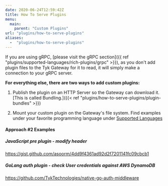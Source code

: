```yaml
---
date: 2020-06-24T12:59:42Z
title: How To Serve Plugins
menu:
  main:
    parent: "Custom Plugins"
url: "plugins/how-to-serve-plugins"
aliases: 
  -  "plugins/how-to-serve-plugins"
---
```


If you are using gRPC, [please visit the gRPC section]({{ ref "plugins/supported-languages/rich-plugins/grpc" >}}), as you don't add plugin files to the Tyk Gateway for it to read, it will simply make a connection to your gRPC server.

**For everything else, there are two ways to add custom plugins:**

1.  Publish the plugin on an HTTP Server so the Gateway can download it. [This is called Bundling.]({{< ref "plugins/how-to-serve-plugins/plugin-bundles" >}})

2.  Mount your custom plugin on the Gateway's file system.  Find examples under your favorite  programming language under [Supported Languages](../supported-languages)

#### Approach #2 Examples

##### JavaScript pre plugin -  modify header
https://gist.github.com/asoorm/4dd9f4361ad92d2f7201141fc09cbcb1

##### GoLang auth plugin - check User credentials against AWS DynamoDB
https://github.com/TykTechnologies/native-go-auth-middleware
